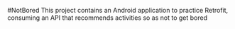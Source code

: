 #NotBored
This project contains an Android application to practice Retrofit, consuming an API that recommends activities so as not to get bored
